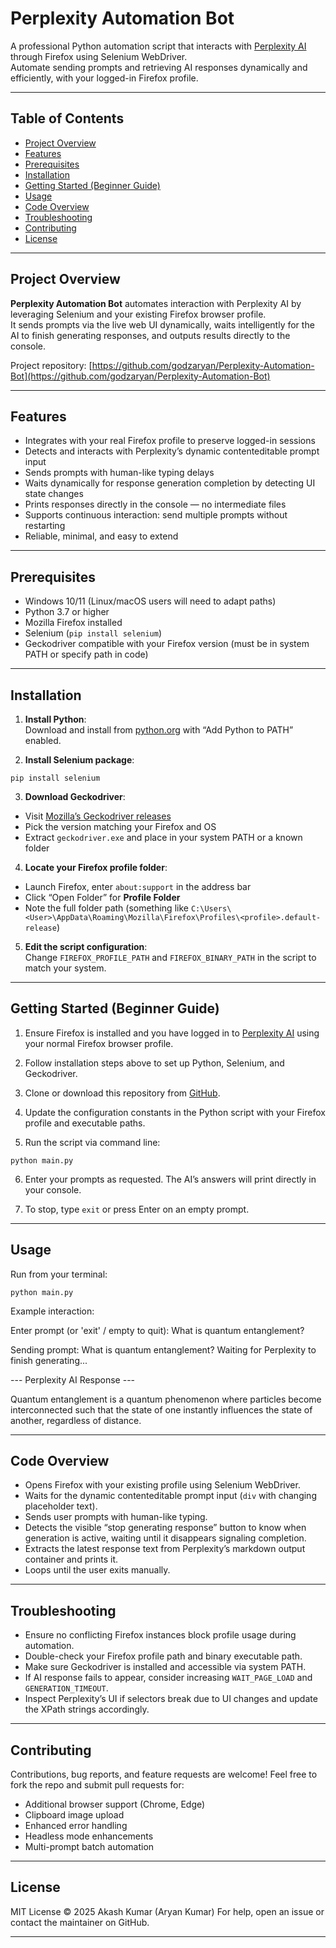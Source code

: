 # Perplexity Automation Bot

A professional Python automation script that interacts with [Perplexity AI](https://www.perplexity.ai/) through Firefox using Selenium WebDriver.  
Automate sending prompts and retrieving AI responses dynamically and efficiently, with your logged-in Firefox profile.

---

## Table of Contents

- [Project Overview](#project-overview)  
- [Features](#features)  
- [Prerequisites](#prerequisites)  
- [Installation](#installation)  
- [Getting Started (Beginner Guide)](#getting-started-beginner-guide)  
- [Usage](#usage)  
- [Code Overview](#code-overview)  
- [Troubleshooting](#troubleshooting)  
- [Contributing](#contributing)  
- [License](#license)  

---

## Project Overview

**Perplexity Automation Bot** automates interaction with Perplexity AI by leveraging Selenium and your existing Firefox browser profile.  
It sends prompts via the live web UI dynamically, waits intelligently for the AI to finish generating responses, and outputs results directly to the console.

Project repository: [https://github.com/godzaryan/Perplexity-Automation-Bot](https://github.com/godzaryan/Perplexity-Automation-Bot)

---

## Features

- Integrates with your real Firefox profile to preserve logged-in sessions  
- Detects and interacts with Perplexity’s dynamic contenteditable prompt input  
- Sends prompts with human-like typing delays  
- Waits dynamically for response generation completion by detecting UI state changes  
- Prints responses directly in the console — no intermediate files  
- Supports continuous interaction: send multiple prompts without restarting  
- Reliable, minimal, and easy to extend  

---

## Prerequisites

- Windows 10/11 (Linux/macOS users will need to adapt paths)  
- Python 3.7 or higher  
- Mozilla Firefox installed  
- Selenium (`pip install selenium`)  
- Geckodriver compatible with your Firefox version (must be in system PATH or specify path in code)  

---

## Installation

1. **Install Python**:  
   Download and install from [python.org](https://www.python.org/downloads/) with “Add Python to PATH” enabled.

2. **Install Selenium package**:
``` 
pip install selenium
```

3. **Download Geckodriver**:  
- Visit [Mozilla’s Geckodriver releases](https://github.com/mozilla/geckodriver/releases)  
- Pick the version matching your Firefox and OS  
- Extract `geckodriver.exe` and place in your system PATH or a known folder

4. **Locate your Firefox profile folder**:  
- Launch Firefox, enter `about:support` in the address bar  
- Click “Open Folder” for **Profile Folder**  
- Note the full folder path (something like `C:\Users\<User>\AppData\Roaming\Mozilla\Firefox\Profiles\<profile>.default-release`)

5. **Edit the script configuration**:  
Change `FIREFOX_PROFILE_PATH` and `FIREFOX_BINARY_PATH` in the script to match your system.

---

## Getting Started (Beginner Guide)

1. Ensure Firefox is installed and you have logged in to [Perplexity AI](https://www.perplexity.ai/) using your normal Firefox browser profile.

2. Follow installation steps above to set up Python, Selenium, and Geckodriver.

3. Clone or download this repository from [GitHub](https://github.com/godzaryan/Perplexity-Automation-Bot).

4. Update the configuration constants in the Python script with your Firefox profile and executable paths.

5. Run the script via command line:
```
python main.py
```

6. Enter your prompts as requested. The AI’s answers will print directly in your console.

7. To stop, type `exit` or press Enter on an empty prompt.

---

## Usage

Run from your terminal:
```
python main.py
```

Example interaction:

Enter prompt (or 'exit' / empty to quit): What is quantum entanglement?

Sending prompt:
What is quantum entanglement?
Waiting for Perplexity to finish generating...

--- Perplexity AI Response ---

Quantum entanglement is a quantum phenomenon where particles become interconnected such that the state of one instantly influences the state of another, regardless of distance.


---

## Code Overview

- Opens Firefox with your existing profile using Selenium WebDriver.  
- Waits for the dynamic contenteditable prompt input (`div` with changing placeholder text).  
- Sends user prompts with human-like typing.  
- Detects the visible “stop generating response” button to know when generation is active, waiting until it disappears signaling completion.  
- Extracts the latest response text from Perplexity’s markdown output container and prints it.  
- Loops until the user exits manually.

---

## Troubleshooting

- Ensure no conflicting Firefox instances block profile usage during automation.  
- Double-check your Firefox profile path and binary executable path.  
- Make sure Geckodriver is installed and accessible via system PATH.  
- If AI response fails to appear, consider increasing `WAIT_PAGE_LOAD` and `GENERATION_TIMEOUT`.  
- Inspect Perplexity’s UI if selectors break due to UI changes and update the XPath strings accordingly.

---

## Contributing

Contributions, bug reports, and feature requests are welcome! Feel free to fork the repo and submit pull requests for:

- Additional browser support (Chrome, Edge)  
- Clipboard image upload  
- Enhanced error handling  
- Headless mode enhancements  
- Multi-prompt batch automation

---

## License

MIT License © 2025 Akash Kumar (Aryan Kumar)
For help, open an issue or contact the maintainer on GitHub.

---
